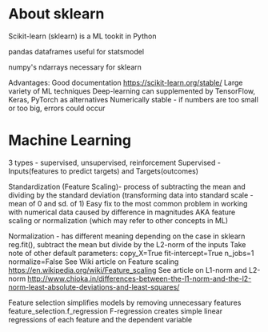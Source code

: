 # About sklearn

Scikit-learn (sklearn) is a ML tookit in Python

pandas dataframes useful for statsmodel

numpy's ndarrays necessary for sklearn

Advantages:
    Good documentation <https://scikit-learn.org/stable/>
    Large variety of ML techniques
    Deep-learning can supplemented by TensorFlow, Keras, PyTorch as alternatives
    Numerically stable - if numbers are too small or too big, errors could occur

# Machine Learning
3 types - supervised, unsupervised, reinforcement
    Supervised - Inputs(features to predict targets) and Targets(outcomes)

Standardization (Feature Scaling)- process of subtracting the mean and dividing by the standard deviation (transforming data into standard scale - mean of 0 and sd. of 1)
    Easy fix to the most common problem in working with numerical data caused by difference in magnitudes
    AKA feature scaling or normalization (which may refer to other concepts in ML)

Normalization - has different meaning depending on the case
    in sklearn reg.fit(), subtract the mean but divide by the L2-norm of the inputs
        Take note of other default parameters:
            copy_X=True
            fit-intercept=True
            n_jobs=1
            normalize=False
    See Wiki article on Feature scaling <https://en.wikipedia.org/wiki/Feature_scaling>
    See article on L1-norm and L2-norm <http://www.chioka.in/differences-between-the-l1-norm-and-the-l2-norm-least-absolute-deviations-and-least-squares/>

Feature selection simplifies models by removing unnecessary features
    feature_selection.f_regression
        F-regression creates simple linear regressions of each feature and the dependent variable